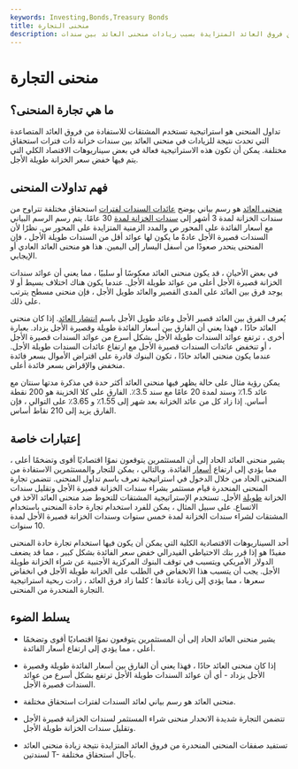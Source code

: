 ```yaml
---
keywords: Investing,Bonds,Treasury Bonds
title: منحنى التجارة
description: تستخدم تجارة المنحنى المنحدرة المشتقات للربح من فروق العائد المتزايدة بسبب زيادات منحنى العائد بين سندات T ذات آجال الاستحقاق المختلفة.
---
```


# منحنى التجارة
## ما هي تجارة المنحنى؟

تداول المنحنى هو استراتيجية تستخدم المشتقات للاستفادة من فروق العائد المتصاعدة التي تحدث نتيجة للزيادات في منحنى العائد بين سندات خزانة ذات فترات استحقاق مختلفة. يمكن أن تكون هذه الاستراتيجية فعالة في بعض سيناريوهات الاقتصاد الكلي التي يتم فيها خفض سعر الخزانة طويلة الأجل.

## فهم تداولات المنحنى

[منحنى العائد](/yieldcurve) هو رسم بياني يوضح [عائدات السندات لفترات](/bond-yield) استحقاق مختلفة تتراوح من سندات الخزانة لمدة 3 أشهر إلى [سندات الخزانة لمدة](/treasurybill) 30 عامًا. يتم رسم الرسم البياني مع أسعار الفائدة على المحور ص والمدد الزمنية المتزايدة على المحور س. نظرًا لأن السندات قصيرة الأجل عادةً ما يكون لها عوائد أقل من السندات طويلة الأجل ، فإن المنحنى ينحدر صعودًا من أسفل اليسار إلى اليمين. هذا هو منحنى العائد العادي أو الإيجابي.

في بعض الأحيان ، قد يكون منحنى العائد معكوسًا أو سلبيًا ، مما يعني أن عوائد سندات الخزانة قصيرة الأجل أعلى من عوائد طويلة الأجل. عندما يكون هناك اختلاف بسيط أو لا يوجد فرق بين العائد على المدى القصير والعائد طويل الأجل ، فإن منحنى مسطح يترتب على ذلك.

يُعرف الفرق بين العائد قصير الأجل وعائد طويل الأجل باسم [انتشار العائد](/yieldspread). إذا كان منحنى العائد حادًا ، فهذا يعني أن الفارق بين أسعار الفائدة طويلة وقصيرة الأجل يزداد. بعبارة أخرى ، ترتفع عوائد السندات طويلة الأجل بشكل أسرع من عوائد السندات قصيرة الأجل ، أو تنخفض عائدات السندات قصيرة الأجل مع ارتفاع عائدات السندات طويلة الأجل. عندما يكون منحنى العائد حادًا ، تكون البنوك قادرة على اقتراض الأموال بسعر فائدة منخفض والإقراض بسعر فائدة أعلى.

يمكن رؤية مثال على حالة يظهر فيها منحنى العائد أكثر حدة في مذكرة مدتها سنتان مع عائد 1.5٪ وسند لمدة 20 عامًا مع سند 3.5٪. الفارق على كلا الخزينة هو 200 نقطة أساس. إذا زاد كل من عائد الخزانة بعد شهر إلى 1.55٪ و 3.65٪ على التوالي ، فإن الفارق يزيد إلى 210 نقاط أساس.

## إعتبارات خاصة

يشير منحنى العائد الحاد إلى أن المستثمرين يتوقعون نموًا اقتصاديًا أقوى وتضخمًا أعلى ، مما يؤدي إلى ارتفاع [أسعار](/inflation) الفائدة. وبالتالي ، يمكن للتجار والمستثمرين الاستفادة من المنحنى الحاد من خلال الدخول في استراتيجية تعرف باسم تداول المنحنى. تتضمن تجارة المنحنى المنحدرة قيام مستثمر بشراء سندات الخزانة قصيرة الأجل وتقليل سندات الخزانة [طويلة](/shortselling) الأجل. تستخدم الإستراتيجية المشتقات للتحوط ضد منحنى العائد الآخذ في الاتساع. على سبيل المثال ، يمكن للفرد استخدام تجارة حادة المنحنى باستخدام المشتقات لشراء سندات الخزانة لمدة خمس سنوات وسندات الخزانة قصيرة الأجل لمدة 10 سنوات.

أحد السيناريوهات الاقتصادية الكلية التي يمكن أن يكون فيها استخدام تجارة حادة المنحنى مفيدًا هو إذا قرر بنك الاحتياطي الفيدرالي خفض سعر الفائدة بشكل كبير ، مما قد يضعف الدولار الأمريكي ويتسبب في توقف البنوك المركزية الأجنبية عن شراء الخزانة طويلة الأجل. يجب أن يتسبب هذا الانخفاض في الطلب على الخزانة طويلة الأجل في انخفاض سعرها ، مما يؤدي إلى زيادة عائدها ؛ كلما زاد فرق العائد ، زادت ربحية استراتيجية التجارة المنحدرة من المنحنى.

## يسلط الضوء

- يشير منحنى العائد الحاد إلى أن المستثمرين يتوقعون نموًا اقتصاديًا أقوى وتضخمًا أعلى ، مما يؤدي إلى ارتفاع أسعار الفائدة.

- إذا كان منحنى العائد حادًا ، فهذا يعني أن الفارق بين أسعار الفائدة طويلة وقصيرة الأجل يزداد - أي أن عوائد السندات طويلة الأجل ترتفع بشكل أسرع من عوائد السندات قصيرة الأجل.

- منحنى العائد هو رسم بياني لعائد السندات لفترات استحقاق مختلفة.

- تتضمن التجارة شديدة الانحدار منحنى شراء المستثمر لسندات الخزانة قصيرة الأجل وتقليل سندات الخزانة طويلة الأجل.

- تستفيد صفقات المنحنى المنحدرة من فروق العائد المتزايدة نتيجة زيادة منحنى العائد لسندتين T- بآجال استحقاق مختلفة.


